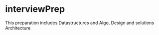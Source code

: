 # interviewPrep

This preparation includes Datastructures and Algo, Design and solutions Architecture
